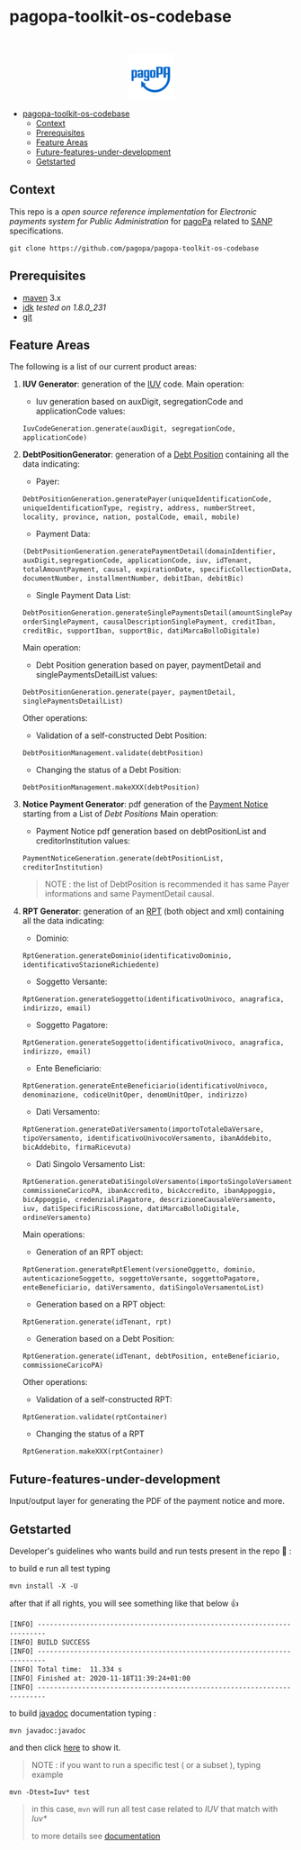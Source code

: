 # pagopa-toolkit-os-codebase

<!-- PROJECT LOGO -->
<br />
<p align="center">
  <a href="https://github.com/pagopa/pagopa-api">
    <img src="resources/media/pagopa-logo.png" alt="Logo" width="80" height="80">
  </a>
</p>


- [pagopa-toolkit-os-codebase](#pagopa-toolkit-os-codebase)
  - [Context](#context)
  - [Prerequisites](#prerequisites)
  - [Feature Areas](#feature-areas)
  - [Future-features-under-development](#future-features-under-development)
  - [Getstarted](#getstarted)
  
  
## Context

This repo is a _open source reference implementation_ for _Electronic payments system for Public Administration_ for [pagoPa](https://www.pagopa.gov.it/it/pagopa/) related to [SANP](https://docs.italia.it/italia/pagopa/pagopa-specifichepagamenti-docs/it/stabile/index.html) specifications.

```
git clone https://github.com/pagopa/pagopa-toolkit-os-codebase
```


## Prerequisites

- [maven](https://maven.apache.org/) 3.x
- [jdk](https://www.oracle.com/it/java/technologies/javase/javase-jdk8-downloads.html) _tested on 1.8.0_231_
- [git](https://git-scm.com/)


## Feature Areas

The following is a list of our current product areas:

1) **IUV Generator**: generation of the [IUV](https://docs.italia.it/italia/pagopa/pagopa-codici-docs/it/stabile/_docs/Capitolo2.html#punti-di-generazione-del-codice-iuv) code.
	Main operation:
	- Iuv generation based on auxDigit, segregationCode and applicationCode values:
	```
	IuvCodeGeneration.generate(auxDigit, segregationCode, applicationCode)
	```

2) **DebtPositionGenerator**: generation of a [Debt Position](https://docs.italia.it/italia/pagopa/pagopa-specifichepagamenti-docs/it/stabile/_docs/SANP_2.2_Sez2_Cap02_GestionePosizioneDebitoria.html#) containing all the data indicating:
	- Payer:
	```
	DebtPositionGeneration.generatePayer(uniqueIdentificationCode, uniqueIdentificationType, registry, address, numberStreet, locality, province, nation, postalCode, email, mobile)
	```
	- Payment Data:
	```
	(DebtPositionGeneration.generatePaymentDetail(domainIdentifier, auxDigit,segregationCode, applicationCode, iuv, idTenant, totalAmountPayment, causal, expirationDate, specificCollectionData, documentNumber, installmentNumber, debitIban, debitBic)
	```
	- Single Payment Data List:
	```
	DebtPositionGeneration.generateSinglePaymentsDetail(amountSinglePayment, orderSinglePayment, causalDescriptionSinglePayment, creditIban, creditBic, supportIban, supportBic, datiMarcaBolloDigitale)
	```
	Main operation:
	- Debt Position generation based on payer, paymentDetail and singlePaymentsDetailList values:
	```
	DebtPositionGeneration.generate(payer, paymentDetail, singlePaymentsDetailList)
	```
	Other operations:
	- Validation of a self-constructed Debt Position:
	```
	DebtPositionManagement.validate(debtPosition)
	```
	- Changing the status of a Debt Position:
	```
	DebtPositionManagement.makeXXX(debtPosition)
	```

3) **Notice Payment Generator**: pdf generation of the [Payment Notice](https://docs.italia.it/italia/pagopa/pagopa-specifichepagamenti-docs/it/stabile/_docs/SANP_2.2_Sez3_Cap08_ModelloDati.html#avviso-digitale) starting from a List of _Debt Positions_
	Main operation:
	- Payment Notice pdf generation based on debtPositionList and creditorInstitution values:
	```
	PaymentNoticeGeneration.generate(debtPositionList, creditorInstitution)
	```
	> NOTE : the list of DebtPosition is recommended it has same Payer informations and same PaymentDetail causal.

4) **RPT Generator**: generation of an [RPT](https://docs.italia.it/italia/pagopa/pagopa-specifichepagamenti-docs/it/stabile/_docs/SANP_2.2_Sez3_Cap08_ModelloDati.html#richiesta-di-pagamento-telematica-rpt) (both object and xml) containing all the data indicating:
	- Dominio:
	```
	RptGeneration.generateDominio(identificativoDominio, identificativoStazioneRichiedente)
	```
	- Soggetto Versante:
	```
	RptGeneration.generateSoggetto(identificativoUnivoco, anagrafica, indirizzo, email)
	```
	- Soggetto Pagatore:
	```
	RptGeneration.generateSoggetto(identificativoUnivoco, anagrafica, indirizzo, email)
	```
	- Ente Beneficiario:
	```
	RptGeneration.generateEnteBeneficiario(identificativoUnivoco, denominazione, codiceUnitOper, denomUnitOper, indirizzo)
	```
	- Dati Versamento:
	```
	RptGeneration.generateDatiVersamento(importoTotaleDaVersare, tipoVersamento, identificativoUnivocoVersamento, ibanAddebito, bicAddebito, firmaRicevuta)
	```
	- Dati Singolo Versamento List:
	```
	RptGeneration.generateDatiSingoloVersamento(importoSingoloVersamento, commissioneCaricoPA, ibanAccredito, bicAccredito, ibanAppoggio, bicAppoggio, credenzialiPagatore, descrizioneCausaleVersamento, iuv, datiSpecificiRiscossione, datiMarcaBolloDigitale, ordineVersamento)
	```
	Main operations:
	- Generation of an RPT object:
	```
	RptGeneration.generateRptElement(versioneOggetto, dominio, autenticazioneSoggetto, soggettoVersante, soggettoPagatore, enteBeneficiario, datiVersamento, datiSingoloVersamentoList)
	```
	- Generation based on a RPT object:
	```
	RptGeneration.generate(idTenant, rpt)
	```
	- Generation based on a Debt Position:
	```
	RptGeneration.generate(idTenant, debtPosition, enteBeneficiario, commissioneCaricoPA)
	```
	Other operations:
	- Validation of a self-constructed RPT:
	```
	RptGeneration.validate(rptContainer)
	```
	- Changing the status of a RPT
	```
	RptGeneration.makeXXX(rptContainer)
	```


## Future-features-under-development
Input/output layer for generating the PDF of the payment notice and more.


## Getstarted

Developer's guidelines who wants build and run tests present in the repo 🚀 :

to build e run all test typing 

```
mvn install -X -U
```

after that if all rights, you will see something like that below 👍

```
[INFO] ------------------------------------------------------------------------
[INFO] BUILD SUCCESS
[INFO] ------------------------------------------------------------------------
[INFO] Total time:  11.334 s
[INFO] Finished at: 2020-11-18T11:39:24+01:00
[INFO] ------------------------------------------------------------------------
```
to build [javadoc](https://www.oracle.com/technical-resources/articles/java/javadoc-tool.html) documentation typing : 

```
mvn javadoc:javadoc
```

and then click [here](file://target/site/apidocs/index.html) to show it.

> NOTE : if you want to run a specific test ( or a subset ), typing example 
```
mvn -Dtest=Iuv* test
```
> in this case, `mvn` will run all test case related to *IUV* that match with _Iuv*_
> 
> to more details see [documentation](https://maven.apache.org/plugins-archives/maven-surefire-plugin-2.12.4/examples/single-test.html)

